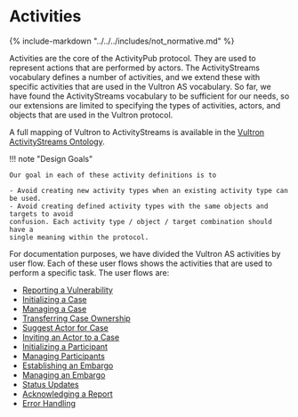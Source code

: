 # Activities

{% include-markdown "../../../includes/not_normative.md" %}

Activities are the core of the ActivityPub protocol. They are used to
represent actions that are performed by actors. The ActivityStreams
vocabulary defines a number of activities, and we extend these with specific
activities that are used in the Vultron AS vocabulary. So far, we have found the
ActivityStreams vocabulary to be sufficient for our needs, so our extensions
are limited to specifying the types of activities, actors, and objects that
are used in the Vultron protocol.

A full mapping of Vultron to ActivityStreams is available in the
[Vultron ActivityStreams Ontology](../../../reference/ontology/vultron_as.md).

!!! note "Design Goals"

    Our goal in each of these activity definitions is to

    - Avoid creating new activity types when an existing activity type can be used.
    - Avoid creating defined activity types with the same objects and targets to avoid
    confusion. Each activity type / object / target combination should have a
    single meaning within the protocol.

For documentation purposes, we have divided the Vultron AS activities by user flow.
Each of these user flows shows the activities that are used to perform a specific
task. The user flows are:

- [Reporting a Vulnerability](./report_vulnerability.md)
- [Initializing a Case](./initialize_case.md)
- [Managing a Case](./manage_case.md)
- [Transferring Case Ownership](./transfer_ownership.md)
- [Suggest Actor for Case](./suggest_actor.md)
- [Inviting an Actor to a Case](./invite_actor.md)
- [Initializing a Participant](./initialize_participant.md)
- [Managing Participants](./manage_participants.md)
- [Establishing an Embargo](./establish_embargo.md)
- [Managing an Embargo](./manage_embargo.md)
- [Status Updates](./status_updates.md)
- [Acknowledging a Report](./acknowledge.md)
- [Error Handling](./error.md)
